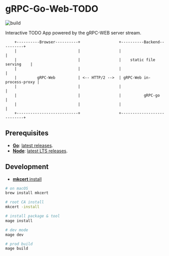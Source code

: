 # gRPC-Go-Web-TODO

![build](https://github.com/iwaltgen/grpc-go-web-todo/workflows/build/badge.svg)

Interactive TODO App powered by the gRPC-WEB server stream.

```
    +----------Browser----------+                 +----------Backend----------+
    |                           |                 |                           |
    |                           |                 |    static file serving    |
    |                           |                 |                           |
    |         gRPC-Web          | <-- HTTP/2 -->  | gRPC-Web in-process-proxy |
    |                           |                 |                           |
    |                           |                 |          gRPC-go          |
    |                           |                 |                           |
    +---------------------------+                 +---------------------------+
```

## Prerequisites

- **[Go][]**: [latest releases][go-releases].
- **[Node][]**: [latest LTS releases][node-release].

## Development

- [**mkcert** install][mkcert-install]

```sh
# on macOS
brew install mkcert

# root CA install
mkcert -install

# install package & tool
mage install

# dev mode
mage dev

# prod build
mage build
```

[go]: https://golang.org
[node]: https://nodejs.org
[go-releases]: https://golang.org/doc/devel/release.html
[node-release]: https://nodejs.org/en/blog
[mkcert-install]: https://github.com/FiloSottile/mkcert#installation

